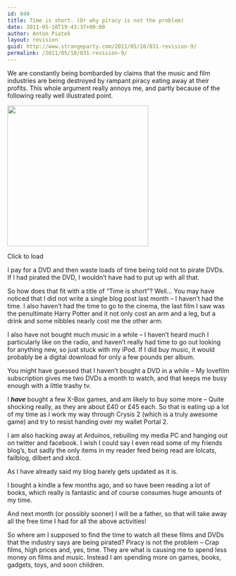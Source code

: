 ```yaml
---
id: 840
title: Time is short. (Or why piracy is not the problem)
date: 2011-05-10T19:43:37+00:00
author: Anton Piatek
layout: revision
guid: http://www.strangeparty.com/2011/05/10/831-revision-9/
permalink: /2011/05/10/831-revision-9/
---
```

We are constantly being bombarded by claims that the music and film industries are being destroyed by rampant piracy eating away at their profits. This whole argument really annoys me, and partly because of the following really well illustrated point.

<div style="width: 330px" class="wp-caption aligncenter">
  <a href="http://www.makeuseof.com/tech-fun/pirated-dvd-vs-legal-dvd/"><img title="Pirated DVD Vs. Legal DVD" src="http://main.makeuseoflimited.netdna-cdn.com/tech-fun/wp-content/uploads/2010/02/pirateddvd1.png" alt="" width="320" /></a>
  
  <p class="wp-caption-text">
    Click to load
  </p>
</div>

<p style="text-align: left;">
  I pay for a DVD and then waste loads of time being told not to pirate DVDs. If I had pirated the DVD, I wouldn&#8217;t have had to put up with all that.
</p>

So how does that fit with a title of &#8220;Time is short&#8221;? Well&#8230; You may have noticed that I did not write a single blog post last month &#8211; I haven&#8217;t had the time. I also haven&#8217;t had the time to go to the cinema, the last film I saw was the penultimate Harry Potter and it not only cost an arm and a leg, but a drink and some nibbles nearly cost me the other arm.

I also have not bought much music in a while &#8211; I haven&#8217;t heard much I particularly like on the radio, and haven&#8217;t really had time to go out looking for anything new, so just stuck with my iPod. If I did buy music, it would probably be a digital download for only a few pounds per album.

You might have guessed that I haven&#8217;t bought a DVD in a while &#8211; My lovefilm subscription gives me two DVDs a month to watch, and that keeps me busy enough with a little trashy tv.

I **_have_** bought a few X-Box games, and am likely to buy some more &#8211; Quite shocking really, as they are about £40 or £45 each. So that is eating up a lot of my time as I work my way through Crysis 2 (which is a truly awesome game) and try to resist handing over my wallet Portal 2.

I am also hacking away at Arduinos, rebuiling my media PC and hanging out on twitter and facebook. I wish I could say I even read some of my friends blog&#8217;s, but sadly the only items in my reader feed being read are lolcats, failblog, dilbert and xkcd.

As I have already said my blog barely gets updated as it is.

I bought a kindle a few months ago, and so have been reading a lot of books, which really is fantastic and of course consumes huge amounts of my time.

And next month (or possibly sooner) I will be a father, so that will take away all the free time I had for all the above activities!

So where am I supposed to find the time to watch all these films and DVDs that the industry says are being pirated? Piracy is not the problem &#8211; Crap films, high prices and, yes, time. They are what is causing me to spend less money on films and music. Instead I am spending more on games, books, gadgets, toys, and soon children.